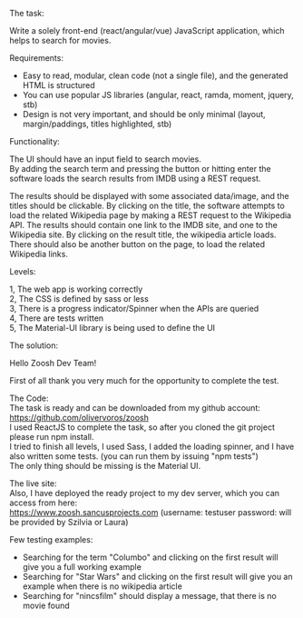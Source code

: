 The task:

Write a solely front-end (react/angular/vue) JavaScript application, which helps to search for movies.

Requirements:

- Easy to read, modular, clean code (not a single file), and the generated HTML is structured
- You can use popular JS libraries (angular, react, ramda, moment, jquery, stb)
- Design is not very important, and should be only minimal (layout, margin/paddings, titles highlighted, stb)

Functionality:

The UI should have an input field to search movies.       
By adding the search term and pressing the button or hitting enter the software loads the search results from IMDB using a REST request.

The results should be displayed with some associated data/image, and the titles should be clickable. 
By clicking on the title, the software attempts to load the related Wikipedia page by making a REST request to the Wikipedia API.
The results should contain one link to the IMDB site, and one to the Wikipedia site.
By clicking on the result title, the wikipedia article loads.
There should also be another button on the page, to load the related Wikipedia links.

Levels:

1, The web app is working correctly         
2, The CSS is defined by sass or less             
3, There is a progress indicator/Spinner when the APIs are queried        
4, There are tests written        
5, The Material-UI library is being used to define the UI          

The solution:     

Hello Zoosh Dev Team!      

First of all thank you very much for the opportunity to complete the test.      

The Code:     
The task is ready and can be downloaded from my github account:     
https://github.com/olivervoros/zoosh     
I used ReactJS to complete the task, so after you cloned the git project please run npm install.     
I tried to finish all levels, I used Sass, I added the loading spinner, and I have also written some tests. (you can run them by issuing "npm tests")           
The only thing should be missing is the Material UI.      

The live site:     
Also, I have deployed the ready project to my dev server, which you can access from here:     
https://www.zoosh.sancusprojects.com (username: testuser password: will be provided by Szilvia or Laura)

Few testing examples:
- Searching for the term "Columbo" and clicking on the first result will give you a full working example
- Searching for "Star Wars" and clicking on the first result will give you an example when there is no wikipedia article
- Searching for "nincsfilm" should display a message, that there is no movie found